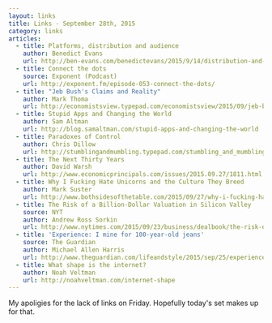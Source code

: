 ```yaml
---
layout: links
title: Links - September 28th, 2015
category: links
articles:
  - title: Platforms, distribution and audience
    author: Benedict Evans
    url: http://ben-evans.com/benedictevans/2015/9/14/distribution-and-audience
  - title: Connect the dots
    source: Exponent (Podcast)
    url: http://exponent.fm/episode-053-connect-the-dots/
  - title: "Jeb Bush's Claims and Reality"
    author: Mark Thoma
    url: http://economistsview.typepad.com/economistsview/2015/09/jeb-bushs-claims-and-reality.html
  - title: Stupid Apps and Changing the World
    author: Sam Altman
    url: http://blog.samaltman.com/stupid-apps-and-changing-the-world
  - title: Paradoxes of Control
    author: Chris Dillow
    url: http://stumblingandmumbling.typepad.com/stumbling_and_mumbling/2015/09/paradoxes-of-control.html
  - title: The Next Thirty Years
    author: David Warsh
    url: http://www.economicprincipals.com/issues/2015.09.27/1811.html
  - title: Why I Fucking Hate Unicorns and the Culture They Breed
    author: Mark Suster
    url: http://www.bothsidesofthetable.com/2015/09/27/why-i-fucking-hate-unicorns-and-the-culture-they-breed/
  - title: The Risk of a Billion-Dollar Valuation in Silicon Valley
    source: NYT
    author: Andrew Ross Sorkin
    url: http://www.nytimes.com/2015/09/23/business/dealbook/the-risk-of-a-billion-dollar-valuation-in-silicon-valley.html
  - title: 'Experience: I mine for 100-year-old jeans'
    source: The Guardian
    author: Michael Allen Harris
    url: http://www.theguardian.com/lifeandstyle/2015/sep/25/experience-i-mine-for-denim
  - title: What shape is the internet?
    author: Noah Veltman
    url: http://noahveltman.com/internet-shape
---
```

My apoligies for the lack of links on Friday. Hopefully today's set makes up for that.
